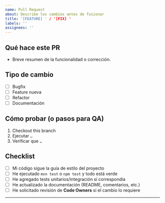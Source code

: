 ```yaml
---
name: Pull Request
about: Describe los cambios antes de fusionar
title: '[FEATURE] ' / '[FIX] '
labels: ''
assignees: ''
---
```


## Qué hace este PR

- Breve resumen de la funcionalidad o corrección.

## Tipo de cambio

- [ ] Bugfix  
- [ ] Feature nueva  
- [ ] Refactor  
- [ ] Documentación  

## Cómo probar (o pasos para QA)

1. Checkout this branch  
2. Ejecutar `…`  
3. Verificar que `…`

## Checklist

- [ ] Mi código sigue la guía de estilo del proyecto  
- [ ] He ejecutado `mvn test` o `npm test` y todo está verde  
- [ ] He agregado tests unitarios/integración si correspondía  
- [ ] He actualizado la documentación (README, comentarios, etc.)  
- [ ] He solicitado revisión de **Code Owners** si el cambio lo requiere  

---
